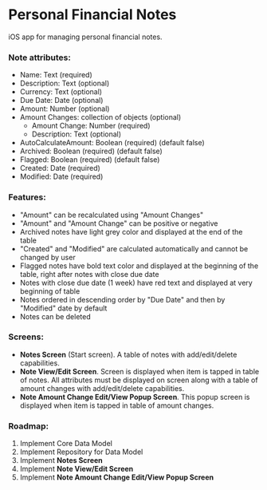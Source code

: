 # Personal Financial Notes
iOS app for managing personal financial notes.


### Note attributes:
- Name: Text (required)
- Description: Text (optional)
- Currency: Text (optional)
- Due Date: Date (optional)
- Amount: Number (optional)
- Amount Changes: collection of objects (optional)
  - Amount Change: Number (required)
  - Description: Text (optional)
- AutoCalculateAmount: Boolean (required) (default false)
- Archived: Boolean (required) (default false)
- Flagged: Boolean (required) (default false)
- Created: Date (required)
- Modified: Date (required)


### Features:
- "Amount" can be recalculated using "Amount Changes"
- "Amount" and "Amount Change" can be positive or negative
- Archived notes have light grey color and displayed at the end of the table
- "Created" and "Modified" are calculated automatically and cannot be changed by user
- Flagged notes have bold text color and displayed at the beginning of the table, right after notes with close due date
- Notes with close due date (1 week) have red text and displayed at very beginning of table
- Notes ordered in descending order by "Due Date" and then by "Modified" date by default
- Notes can be deleted


### Screens:
- **Notes Screen** (Start screen). A table of notes with add/edit/delete capabilities.
- **Note View/Edit Screen**. Screen is displayed when item is tapped in table of notes. All attributes must be displayed on screen along with a table of amount changes with add/edit/delete capabilities.
- **Note Amount Change Edit/View Popup Screen**. This popup screen is displayed when item is tapped in table of amount changes.


### Roadmap:
1. Implement Core Data Model
2. Implement Repository for Data Model
3. Implement **Notes Screen**
4. Implement **Note View/Edit Screen**
5. Implement **Note Amount Change Edit/View Popup Screen**
